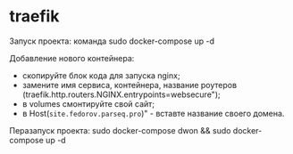# traefik
Запуск проекта: команда sudo docker-compose up -d

Добавление нового контейнера: 
 - скопируйте блок кода  для запуска nginx;
 - замените имя сервиса, контейнера, название роутеров (traefik.http.routers.NGINX.entrypoints=websecure");
 - в volumes смонтируйте свой сайт;
 - в Host(`site.fedorov.parseq.pro`)" - вставте название своего домена.
 
Перазапуск проекта: sudo docker-compose dwon && sudo docker-compose up -d
